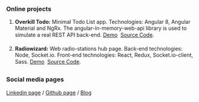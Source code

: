 ### Online projects

1. **Overkill Todo:**  Minimal Todo List app. Technologies: Angular 8, Angular Material and NgRx. The angular-in-memory-web-api library is used to simulate a real REST API back-end. [Demo](https://nperon.github.io/overkill-todo/) &#150; [Source Code](https://github.com/nperon/overkill-todo).

2. **Radiowizard:** Web radio-stations hub page. Back-end technologies: Node, Socket.io. Front-end technologies: React, Redux, Socket.io-client, Sass. [Demo](https://nperon.github.io/radiowizard/) &#150; [Source Code](https://github.com/nperon/radiowizard).


### Social media pages

[Linkedin page](https://www.linkedin.com/in/nicolas-peron-52b250140/) / [Github page](https://github.com/nperon) / [Blog](https://nperon.netlify.com)

